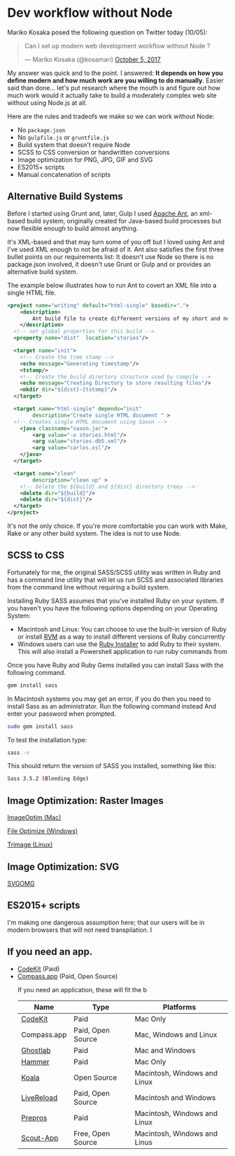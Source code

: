 # Dev workflow without Node

Mariko Kosaka posed the following question on Twitter today (10/05):

<blockquote class="twitter-tweet" data-lang="en"><p lang="en" dir="ltr">Can I set up modern web development workflow without Node ?</p>&mdash; Mariko Kosaka (@kosamari) <a href="https://twitter.com/kosamari/status/916007878435119104?ref_src=twsrc%5Etfw">October 5, 2017</a></blockquote>
<script async src="//platform.twitter.com/widgets.js" charset="utf-8"></script>

My answer was quick and to the point. I answered: **It depends on how you define modern and how much work are you willing to do manually**. Easier said than done... let's put research where the mouth is and figure out how much work would it actually take to build a moderately complex web site without using Node.js at all.

Here are the rules and tradeofs we make so we can work without Node:

- No `package.json`
- No `gulpfile.js` or `gruntfile.js`
- Build system that doesn't require Node
- SCSS to CSS conversion or handwritten conversions
- Image optimization for PNG, JPG, GIF and SVG
- ES2015+ scripts
- Manual concatenation of scripts

## Alternative Build Systems

Before I started using Grunt and, later, Gulp I used [Apache Ant](http://ant.apache.org/), an xml-based build system, originally created for Java-based build processes but now flexible enough to build almost anything.

It's XML-based and that may turn some of you off but I loved using Ant and I've used XML enough to not be afraid of it. Ant also satisfies the first three bullet points on our requirements list: It doesn't use Node so there is no package.json involved, it doesn't use Grunt or Gulp and or provides an alternative build system.

The example below illustrates how to run Ant to covert an XML file into a single HTML file.

```xml
<project name="writing" default="html-single" basedir=".">
    <description>
        Ant build file to create differeent versions of my short and not-so-short stories
    </description>
  <!-- set global properties for this build -->
  <property name="dist"  location="stories"/>

  <target name="init">
    <!-- Create the time stamp -->
    <echo message="Generating timestamp"/>
    <tstamp/>
    <!-- Create the build directory structure used by compile -->
    <echo message="Creating Directory to store resulting files"/>
    <mkdir dir="${dist}-{tstamp}"/>
  </target>

  <target name="html-single" depends="init"
        description="Create single HTML document " >
  <!-- Creates single HTML document using Saxon -->
  	<java classname="saxon.jar">
  		<arg value="-o stories.html"/>
  		<arg value="stories-db5.xml"/>
  		<arg value="carlos.xsl"/>
  	</java>
  </target>

  <target name="clean"
        description="clean up" >
    <!-- Delete the ${build} and ${dist} directory trees -->
    <delete dir="${build}"/>
    <delete dir="${dist}"/>
  </target>
</project>
```

It's not the only choice. If you're more comfortable you can work with Make, Rake or any other build system. The idea is not to use Node.

## SCSS to CSS

Fortunately for me, the original SASS/SCSS utility was written in Ruby and has a command line utility that will let us run SCSS and associated libraries from the command line without requiring a build system.

Installing Ruby SASS assumes that you've installed Ruby on your system. If you haven't you have the following options depending on your Operating System:

* Macintosh and Linux: You can choose to use the built-in version of Ruby or install [RVM](https://rvm.io/) as a way to install different versions of Ruby concurrently
* Windows users can use the [Ruby Installer](http://rubyinstaller.org/) to add Ruby to their system. This will also install a Powershell application to run ruby commands from

Once you have Ruby and Ruby Gems installed you can install Sass with the following command.

```bash
gem install sass
```

In Macintosh systems you may get an error, if you do then you need to install Sass as an administrator. Run the following command instead And enter your password when prompted.

```bash
sudo gem install sass
```

To test the installation type:

```bash
sass -v
```

This should return the version of SASS you installed, something like this:

```bash
Sass 3.5.2 (Bleeding Edge)
```

## Image Optimization: Raster Images

[ImageOptim (Mac)](https://imageoptim.com/mac)

[File Optimize (Windows)](https://sourceforge.net/projects/nikkhokkho/files/FileOptimizer/)

[Trimage (Linux)](https://trimage.org/)
## Image Optimization: SVG

[SVGOMG](https://jakearchibald.github.io/svgomg/)

## ES2015+ scripts

I'm making one dangerous assumption here; that our users will be in modern browsers  that will not need transpilation. I

## If you need an app.

<ul class="list-feature"> <li> <a href="">CodeKit</a> <span class="info">(Paid)</span> <span class="mac-icon"></span> </li> <li> <a href="">Compass.app</a> <span class="info">(Paid, Open Source)</span> <span class="mac-icon"></span> <span class="windows-icon"></span> <span class="linux-icon"></span> </li>


If you need an application, these will fit the b

<table>
  <thead>
    <th>Name</th>
    <th>Type</th>
    <th>Platforms</th>
  </thead>
  <tbody>
    <tr>
      <td><a href="http://incident57.com/codekit/">CodeKit</a></td>
      <td>Paid</td>
      <td>Mac Only</td>
    <tr>
      <td><a htdref="http://compass.kkbox.com/">Compass.app</a></td>
      <td>Paid, Open Source</td>
      <td>Mac, Windows and Linux</td>
    </tr>
    <tr>
      <td> <a href="http://www.vanamco.com/ghostlab/">Ghostlab</a></td>
      <td>Paid</td>
      <td>Mac and Windows</td>
    </tr>
    <tr>
      <td><a href="http://hammerformac.com/">Hammer</a></td>
      <td>Paid</td>
      <td>Mac Only</td>
    </tr>
    <tr>
      <td><a href="http://koala-app.com/">Koala</a></td>
      <td>Open Source</td>
      <td>Macintosh, Windows and Linux</td>
    </tr>
    <tr>
      <td><a href="http://livereload.com/">LiveReload</a></td>
      <td>Paid, Open Source</td>
      <td>Macintosh and Windows</td>
    </tr>
    <tr>
      <td><a href="https://prepros.io/">Prepros</a></td>
      <td>Paid</td>
      <td>Macintosh, Windows and Linux</td>
    </tr>
    <tr>
      <td><a href="http://scout-app.io/">Scout-App</a></td>
      <td>Free, Open Source</td>
      <td>Macintosh, Windows and Linus</td>
    </tr>
  </tbody>
</table>
